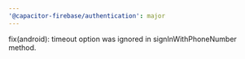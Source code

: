 ```yaml
---
'@capacitor-firebase/authentication': major
---
```


fix(android): timeout option was ignored in signInWithPhoneNumber method.
